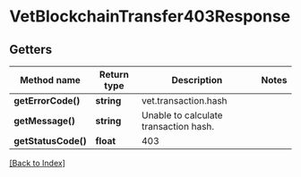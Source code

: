 # VetBlockchainTransfer403Response

## Getters

Method name | Return type | Description | Notes
------------ | ------------- | ------------- | -------------
**getErrorCode()** | **string** | vet.transaction.hash |
**getMessage()** | **string** | Unable to calculate transaction hash. |
**getStatusCode()** | **float** | 403 |

[[Back to Index]](../index.md)
